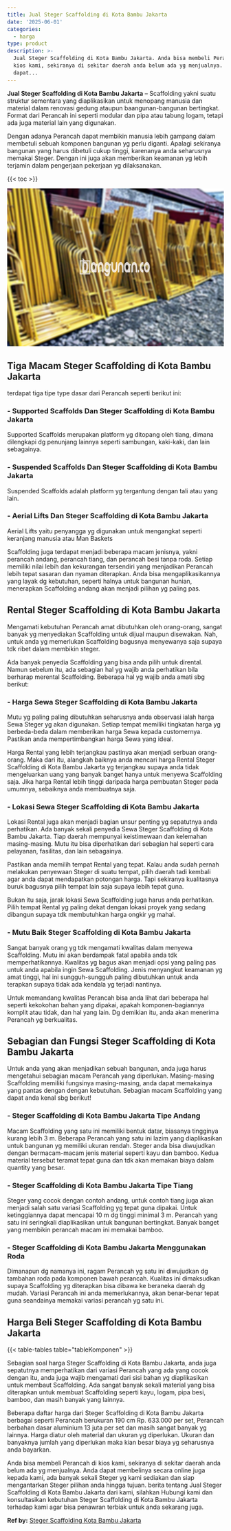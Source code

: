 ```yaml
---
title: Jual Steger Scaffolding di Kota Bambu Jakarta
date: '2025-06-01'
categories:
  - harga
type: product
description: >-
  Jual Steger Scaffolding di Kota Bambu Jakarta. Anda bisa membeli Perancah di
  kios kami, sekiranya di sekitar daerah anda belum ada yg menjualnya. Anda
  dapat...
---
```


**Jual Steger Scaffolding di Kota Bambu Jakarta** – Scaffolding yakni suatu struktur sementara yang diaplikasikan untuk menopang manusia dan material dalam renovasi gedung ataupun baangunan-bangunan bertingkat. Format dari Perancah ini seperti modular dan pipa atau tabung logam, tetapi ada juga material lain yang digunakan.

Dengan adanya Perancah dapat membikin manusia lebih gampang dalam membetuli sebuah komponen bangunan yg perlu diganti. Apalagi sekiranya bangunan yang harus dibetuli cukup tinggi, karenanya anda seharusnya memakai Steger. Dengan ini juga akan memberikan keamanan yg lebih terjamin dalam pengerjaan pekerjaan yg dilaksanakan.

{{< toc >}}

![Jual Steger Scaffolding di Kota Bambu Jakarta](/images/sewa-scaffolding-steger-26.png)

## Tiga Macam Steger Scaffolding di Kota Bambu Jakarta

terdapat tiga tipe type dasar dari Perancah seperti berikut ini:

### \- Supported Scaffolds Dan Steger Scaffolding di Kota Bambu Jakarta

Supported Scaffolds merupakan platform yg ditopang oleh tiang, dimana dilengkapi dg penunjang lainnya seperti sambungan, kaki-kaki, dan lain sebagainya.

### \- Suspended Scaffolds Dan Steger Scaffolding di Kota Bambu Jakarta

Suspended Scaffolds adalah platform yg tergantung dengan tali atau yang lain.

### \- Aerial Lifts Dan Steger Scaffolding di Kota Bambu Jakarta

Aerial Lifts yaitu penyangga yg digunakan untuk mengangkat seperti keranjang manusia atau Man Baskets

Scaffolding juga terdapat menjadi beberapa macam jenisnya, yakni perancah andang, perancah tiang, dan perancah besi tanpa roda. Setiap memiliki nilai lebih dan kekurangan tersendiri yang menjadikan Perancah lebih tepat sasaran dan nyaman diterapkan. Anda bisa mengaplikasikannya yang layak dg kebutuhan, seperti halnya untuk bangunan hunian, menerapkan Scaffolding andang akan menjadi pilihan yg paling pas.

## Rental Steger Scaffolding di Kota Bambu Jakarta

Mengamati kebutuhan Perancah amat dibutuhkan oleh orang-orang, sangat banyak yg menyediakan Scaffolding untuk dijual maupun disewakan. Nah, untuk anda yg memerlukan Scaffolding bagusnya menyewanya saja supaya tdk ribet dalam membikin steger.

Ada banyak penyedia Scaffolding yang bisa anda pilih untuk dirental. Namun sebelum itu, ada sebagian hal yg wajib anda perhatikan bila berharap merental Scaffolding. Beberapa hal yg wajib anda amati sbg berikut:

### \- Harga Sewa Steger Scaffolding di Kota Bambu Jakarta

Mutu yg paling paling dibutuhkan seharusnya anda observasi ialah harga Sewa Steger yg akan digunakan. Setiap tempat memiliki tingkatan harga yg berbeda-beda dalam memberikan harga Sewa kepada customernya. Pastikan anda mempertimbangkan harga Sewa yang ideal.

Harga Rental yang lebih terjangkau pastinya akan menjadi serbuan orang-orang. Maka dari itu, alangkah baiknya anda mencari harga Rental Steger Scaffolding di Kota Bambu Jakarta yg terjangkau supaya anda tidak mengeluarkan uang yang banyak banget hanya untuk menyewa Scaffolding saja. Jika harga Rental lebih tinggi daripada harga pembuatan Steger pada umumnya, sebaiknya anda membuatnya saja.

### \- Lokasi Sewa Steger Scaffolding di Kota Bambu Jakarta

Lokasi Rental juga akan menjadi bagian unsur penting yg sepatutnya anda perhatikan. Ada banyak sekali penyedia Sewa Steger Scaffolding di Kota Bambu Jakarta. Tiap daerah mempunyai keistimewaan dan kelemahan masing-masing. Mutu itu bisa diperhatikan dari sebagian hal seperti cara pelayanan, fasilitas, dan lain sebagainya.

Pastikan anda memilih tempat Rental yang tepat. Kalau anda sudah pernah melakukan penyewaan Steger di suatu tempat, pilih daerah tadi kembali agar anda dapat mendapatkan potongan harga. Tapi sekiranya kualitasnya buruk bagusnya pilih tempat lain saja supaya lebih tepat guna.

Bukan itu saja, jarak lokasi Sewa Scaffolding juga harus anda perhatikan. Pilih tempat Rental yg paling dekat dengan lokasi proyek yang sedang dibangun supaya tdk membutuhkan harga ongkir yg mahal.

### \- Mutu Baik Steger Scaffolding di Kota Bambu Jakarta

Sangat banyak orang yg tdk mengamati kwalitas dalam menyewa Scaffolding. Mutu ini akan berdampak fatal apabila anda tdk memperhatikannya. Kwalitas yg bagus akan menjadi opsi yang paling pas untuk anda apabila ingin Sewa Scaffolding. Jenis menyangkut keamanan yg amat tinggi, hal ini sungguh-sungguh paling dibutuhkan untuk anda terapkan supaya tidak ada kendala yg terjadi nantinya.

Untuk memandang kwalitas Perancah bisa anda lihat dari beberapa hal seperti kekokohan bahan yang dipakai, apakah komponen-bagiannya komplit atau tidak, dan hal yang lain. Dg demikian itu, anda akan menerima Perancah yg berkualitas.

## Sebagian dan Fungsi Steger Scaffolding di Kota Bambu Jakarta

Untuk anda yang akan menjadikan sebuah bangunan, anda juga harus mengetahui sebagian macam Perancah yang diperlukan. Masing-masing Scaffolding memiliki fungsinya masing-masing, anda dapat memakainya yang pantas dengan dengan kebutuhan. Sebagian macam Scaffolding yang dapat anda kenal sbg berikut!

### \- Steger Scaffolding di Kota Bambu Jakarta Tipe Andang

Macam Scaffolding yang satu ini memiliki bentuk datar, biasanya tingginya kurang lebih 3 m. Beberapa Perancah yang satu ini lazim yang diaplikasikan untuk bangunan yg memiliki ukuran rendah. Steger anda bisa diwujudkan dengan bermacam-macam jenis material seperti kayu dan bamboo. Kedua material tersebut teramat tepat guna dan tdk akan memakan biaya dalam quantity yang besar.

### \- Steger Scaffolding di Kota Bambu Jakarta Tipe Tiang

Steger yang cocok dengan contoh andang, untuk contoh tiang juga akan menjadi salah satu variasi Scaffolding yg tepat guna dipakai. Untuk ketinggiannya dapat mencapai 10 m dg tinggi minimal 3 m. Perancah yang satu ini seringkali diaplikasikan untuk bangunan bertingkat. Banyak banget yang membikin perancah macam ini memakai bamboo.

### \- Steger Scaffolding di Kota Bambu Jakarta Menggunakan Roda

Dimanapun dg namanya ini, ragam Perancah yg satu ini diwujudkan dg tambahan roda pada komponen bawah perancah. Kualitas ini dimaksudkan supaya Scaffolding yg diterapkan bisa dibawa ke beraneka daerah dg mudah. Variasi Perancah ini anda memerlukannya, akan benar-benar tepat guna seandainya memakai variasi perancah yg satu ini.

## Harga Beli Steger Scaffolding di Kota Bambu Jakarta

{{< table-tables table="tableKomponen" >}}

Sebagian soal harga Steger Scaffolding di Kota Bambu Jakarta, anda juga sepatutnya memperhatikan dari variasi Perancah yang ada yang cocok dengan itu, anda juga wajib mengamati dari sisi bahan yg diaplikasikan untuk membaut Scaffolding. Ada sangat banyak sekali material yang bisa diterapkan untuk membuat Scaffolding seperti kayu, logam, pipa besi, bamboo, dan masih banyak yang lainnya.

Beberapa daftar harga dari Steger Scaffolding di Kota Bambu Jakarta berbagai seperti Perancah berukuran 190 cm Rp. 633.000 per set, Perancah berbahan dasar aluminium 13 juta per set dan masih sangat banyak yg lainnya. Harga diatur oleh material dan ukuran yg diperlukan. Ukuran dan banyaknya jumlah yang diperlukan maka kian besar biaya yg seharusnya anda bayarkan.

Anda bisa membeli Perancah di kios kami, sekiranya di sekitar daerah anda belum ada yg menjualnya. Anda dapat membelinya secara online juga kepada kami, ada banyak sekali Steger yg kami sediakan dan siap mengantarkan Steger pilihan anda hingga tujuan. berita tentang Jual Steger Scaffolding di Kota Bambu Jakarta dari kami, silahkan Hubungi kami dan konsultasikan kebutuhan Steger Scaffolding di Kota Bambu Jakarta terhadap kami agar bisa penawran terbiak untuk anda sekarang juga.

**Ref by:** [Steger Scaffolding Kota Bambu Jakarta](https://id.wikipedia.org/wiki/Steger)

